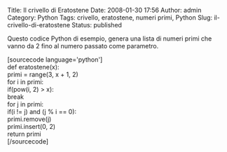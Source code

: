 Title: Il crivello di Eratostene
Date: 2008-01-30 17:56
Author: admin
Category: Python
Tags: crivello, eratostene, numeri primi, Python
Slug: il-crivello-di-eratostene
Status: published

Questo codice Python di esempio, genera una lista di numeri primi che
vanno da 2 fino al numero passato come parametro.

\[sourcecode language='python'\]  
def eratostene(x):  
primi = range(3, x + 1, 2)  
for i in primi:  
if(pow(i, 2) &gt; x):  
break  
for j in primi:  
if(i != j) and (j % i == 0):  
primi.remove(j)  
primi.insert(0, 2)  
return primi  
\[/sourcecode\]
